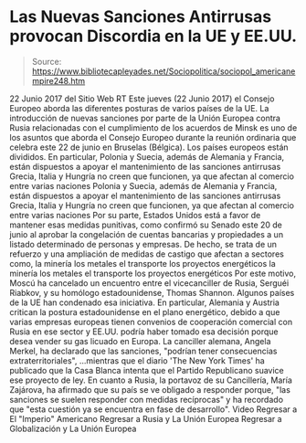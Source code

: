 # Las Nuevas Sanciones Antirrusas provocan Discordia en la UE y EE.UU.

> Source: https://www.bibliotecapleyades.net/Sociopolitica/sociopol_americanempire248.htm

22 Junio 2017
del Sitio Web RT
Este jueves (22 Junio 2017)
el Consejo Europeo aborda
las diferentes posturas de varios países
de la UE.
La introducción de nuevas sanciones por parte de la Unión Europea contra Rusia relacionadas con el cumplimiento de los acuerdos de Minsk es uno de los asuntos que aborda el Consejo Europeo durante la reunión ordinaria que celebra este 22 de junio en Bruselas (Bélgica).
Los países europeos están divididos.
En particular,
Polonia y Suecia, además de Alemania y Francia, están dispuestos a apoyar el mantenimiento de las sanciones antirrusas Grecia, Italia y Hungría no creen que funcionen, ya que afectan al comercio entre varias naciones
Polonia y Suecia, además de Alemania y Francia, están dispuestos a apoyar el mantenimiento de las sanciones antirrusas
Grecia, Italia y Hungría no creen que funcionen, ya que afectan al comercio entre varias naciones
Por su parte, Estados Unidos está a favor de mantener esas medidas punitivas, como confirmó su Senado este 20 de junio al aprobar la congelación de cuentas bancarias y propiedades a un listado determinado de personas y empresas.
De hecho, se trata de un refuerzo y una ampliación de medidas de castigo que afectan a sectores como,
la minería los metales el transporte los proyectos energéticos
la minería
los metales
el transporte
los proyectos energéticos
Por este motivo, Moscú ha cancelado un encuentro entre el vicecanciller de Rusia, Serguéi Riabkov, y su homólogo estadounidense, Thomas Shannon.
Algunos países de la UE han condenado esa iniciativa.
En particular, Alemania y Austria critican la postura estadounidense en el plano energético, debido a que varias empresas europeas tienen convenios de cooperación comercial con Rusia en ese sector y EE.UU. podría haber tomado esa decisión porque desea vender su gas licuado en Europa.
La canciller alemana, Angela Merkel, ha declarado que las sanciones,
"podrían tener consecuencias extraterritoriales",
...mientras que el diario 'The New York Times' ha publicado que la Casa Blanca intenta que el Partido Republicano suavice ese proyecto de ley.
En cuanto a Rusia, la portavoz de su Cancillería, María Zajárova, ha afirmado que su país se ve obligado a responder porque,
"las sanciones se suelen responder con medidas recíprocas" y ha recordado que "esta cuestión ya se encuentra en fase de desarrollo".
Video
Regresar a El "Imperio" Americano
Regresar a Rusia y La Unión Europea
Regresar a Globalización y La Unión Europea
